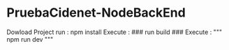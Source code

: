 # PruebaCidenet-NodeBackEnd

Dowload Project 
run : npm install
Execute : ### run build ###
Execute : """ npm run dev """

